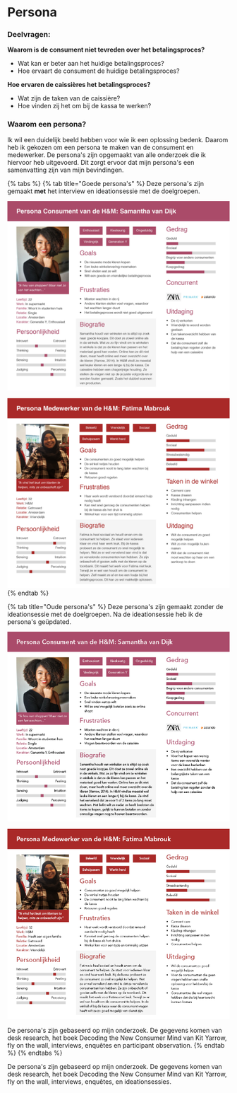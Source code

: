 # Persona

### Deelvragen: 

**Waarom is de consument niet tevreden over het betalingsproces?** 

* Wat kan er beter aan het huidige betalingsproces? 
* Hoe ervaart de consument de huidige betalingsproces? 

**Hoe ervaren de caissières het betalingsproces?** 

* Wat zijn de taken van de caissière? 
* Hoe vinden zij het om bij de kassa te werken? 

### Waarom een persona?

Ik wil een duidelijk beeld hebben voor wie ik een oplossing bedenk. Daarom heb ik gekozen om een persona te maken van de consument en medewerker. De persona's zijn opgemaakt van alle onderzoek die ik hiervoor heb uitgevoerd. Dit zorgt ervoor dat mijn persona's een samenvatting zijn van mijn bevindingen.

{% tabs %}
{% tab title="Goede persona\'s" %}
Deze persona's zijn gemaakt **met** het interview en ideationsessie met de doelgroepen.

![](../.gitbook/assets/persona.jpg)

![](../.gitbook/assets/persona2%20%281%29.jpg)
{% endtab %}

{% tab title="Oude persona\'s" %}
Deze persona's zijn gemaakt zonder de ideationsessie met de doelgroepen. Na de ideationsessie heb ik de persona's geüpdated.

![](../.gitbook/assets/personas.png)



![](../.gitbook/assets/personas2.png)

De persona's zijn gebaseerd op mijn onderzoek. De gegevens komen van desk research, het boek Decoding the New Consumer Mind van Kit Yarrow, fly on the wall, interviews, enquêtes en participant observation.
{% endtab %}
{% endtabs %}

De persona's zijn gebaseerd op mijn onderzoek. De gegevens komen van desk research, het boek Decoding the New Consumer Mind van Kit Yarrow, fly on the wall, interviews, enquêtes, en ideationsessies.

